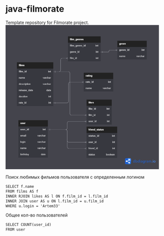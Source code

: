 # java-filmorate
Template repository for Filmorate project.
![filmorate_db](https://github.com/tema3303/java-filmorate/blob/main/filmorate.png)

Поиск любимых фильмов пользователя с определенным логином
```postgresql
SELECT f.name
FROM films AS f
INNER RJOIN likes AS l ON f.film_id = l.film_id
INNER JOIN user AS u ON l.film_id = u.film_id
WHERE u.login = 'Artem33'
```

Общее кол-во пользователей 
```postgresql
SELECT COUNT(user_id)
FROM user
```
